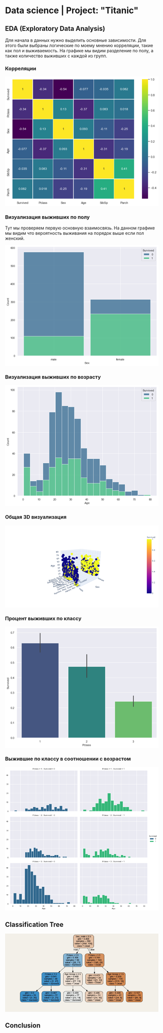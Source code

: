 # Data science | Project: "Titanic"

## EDA (Exploratory Data Analysis)
Для начала в данных нужно выделить основные зависимости. Для этого были выбраны логические по моему мнению корреляции, такие как пол и выживаемость. На графике мы видим разделение по полу, а также количество выживших с каждой из групп.
### Корреляции

![alt text](https://github.com/Aettio/DS_Project_Titanic/blob/main/Images/Корреляции.png)

### Визуализация выживших по полу

Тут мы проверяем первую основную взаимосвязь. На данном графике мы видим что вероятность выживания на порядок выше если пол женский.

![alt text](https://github.com/Aettio/DS_Project_Titanic/blob/main/Images/Выжившие_по_полу.png)

### Визуализация выживших по возрасту 

![alt text](https://github.com/Aettio/DS_Project_Titanic/blob/main/Images/Выжившие_по_возрасту.png)

### Общая 3D визуализация

![alt text](https://github.com/Aettio/DS_Project_Titanic/blob/main/Images/Visual_3D.png)

### Процент выживших по классу

![alt text](https://github.com/Aettio/DS_Project_Titanic/blob/main/Images/Выживших_по_классу.png)

### Выжившие по классу в соотношении с возрастом

![alt text](https://github.com/Aettio/DS_Project_Titanic/blob/main/Images/Выжившие_по_классу_в_соотношении_с_возрастом.png)

## Classification Tree


![alt text](https://github.com/Aettio/DS_Project_Titanic/blob/main/Images/Classification_Tree.jpg)


## Conclusion
